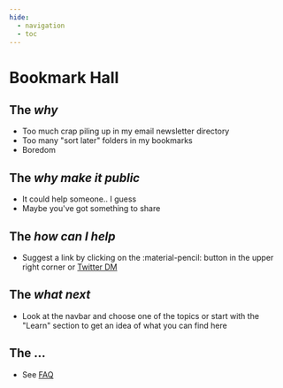 ```yaml
---
hide:
  - navigation
  - toc
---
```

# Bookmark Hall

## The *why*
 - Too much crap piling up in my email newsletter directory
 - Too many "sort later" folders in my bookmarks
 - Boredom

## The *why make it public*
 - It could help someone.. I guess
 - Maybe you've got something to share

## The *how can I help*

 - Suggest a link by clicking on the :material-pencil: button in the upper right corner or [Twitter DM](https://twitter.com/finoozer)

## The *what next*

-   Look at the navbar and choose one of the topics or start with the "Learn" section to get an idea of what you can find here

## The ...

 - See [FAQ](https://Finoozer.github.io/bookmark-collection/faq)

